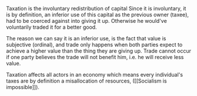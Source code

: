 Taxation is the involuntary redistribution of capital
Since it is involuntary, it is by definition, an inferior use of this capital as the previous owner (taxee), had to be coerced against into giving it up. Otherwise he would've voluntarily traded it for a better good. 

The reason we can say it is an inferior use, is the fact that value is subjective (ordinal), and trade only happens when both parties expect to achieve a higher value than the thing they are giving up. Trade cannot occur if one party believes the trade will not benefit him, i.e. he will receive less value.

Taxation affects all actors in an economy which means every individual's taxes are by definition a misallocation of resources, ([[Socialism is impossible]]).